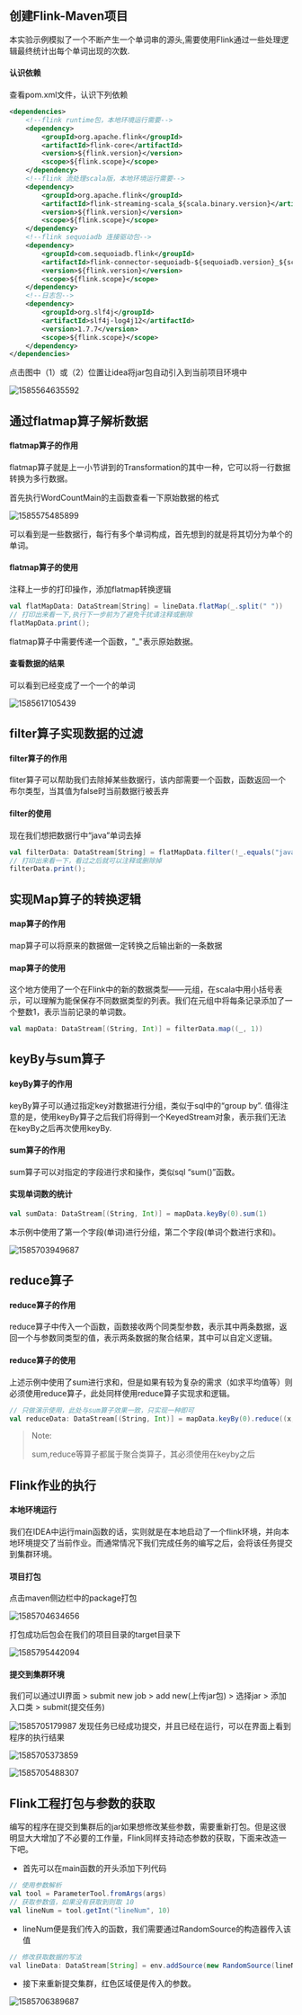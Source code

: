 ## 创建Flink-Maven项目

本实验示例模拟了一个不断产生一个单词串的源头,需要使用Flink通过一些处理逻辑最终统计出每个单词出现的次数.

#### 认识依赖

查看pom.xml文件，认识下列依赖

```xml
<dependencies>
    <!--flink runtime包，本地环境运行需要-->
    <dependency>
        <groupId>org.apache.flink</groupId>
        <artifactId>flink-core</artifactId>
        <version>${flink.version}</version>
        <scope>${flink.scope}</scope>
    </dependency>
    <!--flink 流处理scala版，本地环境运行需要-->
    <dependency>
        <groupId>org.apache.flink</groupId>
        <artifactId>flink-streaming-scala_${scala.binary.version}</artifactId>
        <version>${flink.version}</version>
        <scope>${flink.scope}</scope>
    </dependency>
    <!--flink sequoiadb 连接驱动包-->
    <dependency>
        <groupId>com.sequoiadb.flink</groupId>
        <artifactId>flink-connector-sequoiadb-${sequoiadb.version}_${scala.binary.version}</artifactId>
        <version>${flink.version}</version>
        <scope>${flink.scope}</scope>
    </dependency>
    <!--日志包-->
    <dependency>
        <groupId>org.slf4j</groupId>
        <artifactId>slf4j-log4j12</artifactId>
        <version>1.7.7</version>
        <scope>${flink.scope}</scope>
    </dependency>
</dependencies>
```

点击图中（1）或（2）位置让idea将jar包自动引入到当前项目环境中

![1585564635592](C:\Users\chac\Desktop\实验楼FLINK课程设计\002\assets\1585564635592.png)

## 通过flatmap算子解析数据

#### flatmap算子的作用

flatmap算子就是上一小节讲到的Transformation的其中一种，它可以将一行数据转换为多行数据。

首先执行WordCountMain的主函数查看一下原始数据的格式

![1585575485899](C:\Users\chac\Desktop\实验楼FLINK课程设计\002\assets\1585575485899.png)

可以看到是一些数据行，每行有多个单词构成，首先想到的就是将其切分为单个的单词。

#### flatmap算子的使用

注释上一步的打印操作，添加flatmap转换逻辑

```scala
val flatMapData: DataStream[String] = lineData.flatMap(_.split(" "))
// 打印出来看一下,执行下一步前为了避免干扰请注释或删除
flatMapData.print();
```

flatmap算子中需要传递一个函数，"_"表示原始数据。

#### 查看数据的结果

可以看到已经变成了一个一个的单词

![1585617105439](C:\Users\chac\Desktop\实验楼FLINK课程设计\002\assets\1585617105439.png)

## filter算子实现数据的过滤

#### filter算子的作用

fliter算子可以帮助我们去除掉某些数据行，该内部需要一个函数，函数返回一个布尔类型，当其值为false时当前数据行被丢弃

#### filter的使用

现在我们想把数据行中“java”单词去掉

```scala
val filterData: DataStream[String] = flatMapData.filter(!_.equals("java"))
// 打印出来看一下，看过之后就可以注释或删除掉
filterData.print();
```

## 实现Map算子的转换逻辑

#### map算子的作用

map算子可以将原来的数据做一定转换之后输出新的一条数据

#### map算子的使用

这个地方使用了一个在Flink中的新的数据类型——元组，在scala中用小括号表示，可以理解为能保保存不同数据类型的列表。我们在元组中将每条记录添加了一个整数1，表示当前记录的单词数。

```scala
val mapData: DataStream[(String, Int)] = filterData.map((_, 1))
```



## keyBy与sum算子

#### keyBy算子的作用

keyBy算子可以通过指定key对数据进行分组，类似于sql中的“group by”. 值得注意的是，使用keyBy算子之后我们将得到一个KeyedStream对象，表示我们无法在keyBy之后再次使用keyBy.

#### sum算子的作用

sum算子可以对指定的字段进行求和操作，类似sql “sum()”函数。

#### 实现单词数的统计

```scala
val sumData: DataStream[(String, Int)] = mapData.keyBy(0).sum(1)
```

本示例中使用了第一个字段(单词)进行分组，第二个字段(单词个数进行求和)。

![1585703949687](C:\Users\chac\Desktop\实验楼FLINK课程设计\002\assets\1585703949687.png)

## reduce算子

#### reduce算子的作用

reduce算子中传入一个函数，函数接收两个同类型参数，表示其中两条数据，返回一个与参数同类型的值，表示两条数据的聚合结果，其中可以自定义逻辑。

#### reduce算子的使用

上述示例中使用了sum进行求和，但是如果有较为复杂的需求（如求平均值等）则必须使用reduce算子，此处同样使用reduce算子实现求和逻辑。

```scala
// 只做演示使用，此处与sum算子效果一致，只实现一种即可
val reduceData: DataStream[(String, Int)] = mapData.keyBy(0).reduce((x, y) => (x._1, x._2 + y._2))
```

>Note:
>
>sum,reduce等算子都属于聚合类算子，其必须使用在keyby之后

## Flink作业的执行

#### 本地环境运行

我们在IDEA中运行main函数的话，实则就是在本地启动了一个flink环境，并向本地环境提交了当前作业。而通常情况下我们完成任务的编写之后，会将该任务提交到集群环境。

#### 项目打包

点击maven侧边栏中的package打包

![1585704634656](C:\Users\chac\Desktop\实验楼FLINK课程设计\002\assets\1585704634656.png)

打包成功后包会在我们的项目目录的target目录下

![1585795442094](C:\Users\chac\Desktop\实验楼FLINK课程设计\002\assets\1585795442094.png)

#### 提交到集群环境

我们可以通过UI界面 > submit new job > add new(上传jar包) > 选择jar > 添加入口类 > submit(提交任务)

![1585705179987](C:\Users\chac\Desktop\实验楼FLINK课程设计\002\assets\1585705179987.png)
发现任务已经成功提交，并且已经在运行，可以在界面上看到程序的执行结果

![1585705373859](C:\Users\chac\Desktop\实验楼FLINK课程设计\002\assets\1585705373859.png)

![1585705488307](C:\Users\chac\Desktop\实验楼FLINK课程设计\002\assets\1585705488307.png)

## Flink工程打包与参数的获取

编写的程序在提交到集群后的jar如果想修改某些参数，需要重新打包。但是这很明显大大增加了不必要的工作量，Flink同样支持动态参数的获取，下面来改造一下吧。

- 首先可以在main函数的开头添加下列代码

```scala
// 使用参数解析
val tool = ParameterTool.fromArgs(args)
// 获取参数值，如果没有获取到则取 10
val lineNum = tool.getInt("lineNum", 10)
```

- lineNum便是我们传入的函数，我们需要通过RandomSource的构造器传入该值
```java
// 修改获取数据的写法
val lineData: DataStream[String] = env.addSource(new RandomSource(lineNum))
```

- 接下来重新提交集群，红色区域便是传入的参数。

![1585706389687](C:\Users\chac\Desktop\实验楼FLINK课程设计\002\assets\1585706389687.png)

